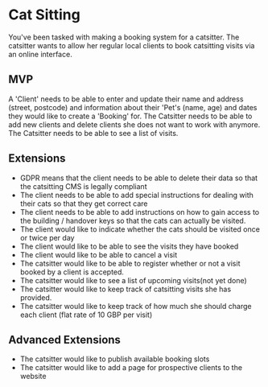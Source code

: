# Cat Sitting
You've been tasked with making a booking system for a catsitter. The catsitter wants to allow her regular local clients to book catsitting visits via an online interface.

## MVP
A 'Client' needs to be able to enter and update their name and address (street, postcode) and information about their 'Pet's (name, age) and dates they would like to create a 'Booking' for. The Catsitter needs to be able to add new clients and delete clients she does not want to work with anymore. The Catsitter needs to be able to see a list of visits.

## Extensions
- GDPR means that the client needs to be able to delete their data so that the catsitting CMS is legally compliant
- The client needs to be able to add special instructions for dealing with their cats so that they get correct care
- The client needs to be able to add instructions on how to gain access to the building / handover keys so that the cats can actually be visited.
- The client would like to indicate whether the cats should be visited once or twice per day
- The client would like to be able to see the visits they have booked
- The client would like to be able to cancel a visit
- The catsitter would like to be able to register whether or not a visit booked by a client is accepted.
- The catsitter would like to see a list of upcoming visits(not yet done)
- The catsitter would like to keep track of catsitting visits she has provided.
- The catsitter would like to keep track of how much she should charge each client (flat rate of 10 GBP per visit)

## Advanced Extensions
- The catsitter would like to publish available booking slots
- The catsitter would like to add a page for prospective clients to the website